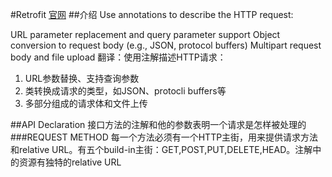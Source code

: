 #Retrofit
[官网](https://square.github.io/retrofit/)
##介绍
Use annotations to describe the HTTP request:

URL parameter replacement and query parameter support
Object conversion to request body (e.g., JSON, protocol buffers)
Multipart request body and file upload
翻译：使用注解描述HTTP请求：
 1. URL参数替换、支持查询参数
 2. 类转换成请求的类型，如JSON、protocli buffers等
 3. 多部分组成的请求体和文件上传

##API Declaration 
 接口方法的注解和他的参数表明一个请求是怎样被处理的
###REQUEST METHOD
每一个方法必须有一个HTTP主街，用来提供请求方法和relative URL。有五个build-in主街：GET,POST,PUT,DELETE,HEAD。注解中的资源有独特的relative URL

